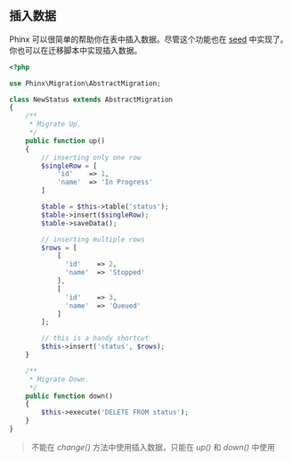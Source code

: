 ## 插入数据

Phinx 可以很简单的帮助你在表中插入数据。尽管这个功能也在 [seed](/database-seeding.md) 中实现了。你也可以在迁移脚本中实现插入数据。

```php
<?php

use Phinx\Migration\AbstractMigration;

class NewStatus extends AbstractMigration
{
    /**
     * Migrate Up.
     */
    public function up()
    {
        // inserting only one row
        $singleRow = [
            'id'    => 1,
            'name'  => 'In Progress'
        ]

        $table = $this->table('status');
        $table->insert($singleRow);
        $table->saveData();

        // inserting multiple rows
        $rows = [
            [
              'id'    => 2,
              'name'  => 'Stopped'
            ],
            [
              'id'    => 3,
              'name'  => 'Queued'
            ]
        ];

        // this is a handy shortcut
        $this->insert('status', $rows);
    }

    /**
     * Migrate Down.
     */
    public function down()
    {
        $this->execute('DELETE FROM status');
    }
}
```

> 不能在 _change\(\)_ 方法中使用插入数据，只能在 _up\(\)_ 和 _down\(\)_ 中使用



